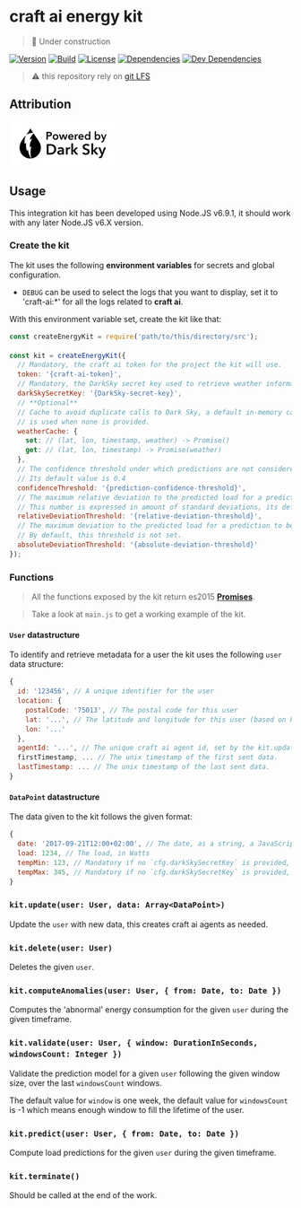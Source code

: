# craft ai energy kit #

> :construction: Under construction

[![Version](https://img.shields.io/npm/v/craft-ai-kit-energy.svg?style=flat-square)](https://npmjs.org/package/craft-ai-kit-energy) [![Build](https://img.shields.io/travis/craft-ai/craft-ai-kit-energy/master.svg?style=flat-square)](https://travis-ci.org/craft-ai/craft-ai-kit-energy) [![License](https://img.shields.io/badge/license-BSD--3--Clause-42358A.svg?style=flat-square)](LICENSE) [![Dependencies](https://img.shields.io/david/craft-ai/craft-ai-kit-energy.svg?style=flat-square)](https://david-dm.org/craft-ai/craft-ai-kit-energy) [![Dev Dependencies](https://img.shields.io/david/dev/craft-ai/craft-ai-kit-energy.svg?style=flat-square)](https://david-dm.org/craft-ai/craft-ai-kit-energy#info=devDependencies)

> :warning: this repository rely on [git LFS](https://git-lfs.github.com)

## Attribution ##

[![Powered By Dark Sky](./poweredby_dark_sky.png)](https://darksky.net/poweredby/)

## Usage ##

This integration kit has been developed using Node.JS v6.9.1, it should work with any later Node.JS v6.X version.

### Create the kit ###

The kit uses the following **environment variables** for secrets and global configuration.

 - `DEBUG` can be used to select the logs that you want to display, set it to 'craft-ai:*' for all the logs related to **craft ai**.

With this environment variable set, create the kit like that:

```js
const createEnergyKit = require('path/to/this/directory/src');

const kit = createEnergyKit({
  // Mandatory, the craft ai token for the project the kit will use.
  token: '{craft-ai-token}',
  // Mandatory, the DarkSky secret key used to retrieve weather information, ou can retrieve your key at <https://darksky.net/dev/account>.
  darkSkySecretKey: '{DarkSky-secret-key}',
  // **Optional**
  // Cache to avoid duplicate calls to Dark Sky, a default in-memory cache
  // is used when none is provided.
  weatherCache: {
    set: // (lat, lon, timestamp, weather) -> Promise()
    get: // (lat, lon, timestamp) -> Promise(weather)
  },
  // The confidence threshold under which predictions are not considered.
  // Its default value is 0.4
  confidenceThreshold: '{prediction-confidence-threshold}',
  // The maximum relative deviation to the predicted load for a prediction to be considered 'valid'
  // This number is expressed in amount of standard deviations, its default value is 2.
  relativeDeviationThreshold: '{relative-deviation-threshold}',
  // The maximum deviation to the predicted load for a prediction to be considered 'valid', in Watts.
  // By default, this threshold is not set.
  absoluteDeviationThreshold: '{absolute-deviation-threshold}'
});
```

### Functions ###

> All the functions exposed by the kit return es2015 [**Promises**](http://www.datchley.name/es6-promises/).


> Take a look at `main.js` to get a working example of the kit.


#### `User` datastructure ####

To identify and retrieve metadata for a user the kit uses the following `user` data structure:

```js
{
  id: '123456', // A unique identifier for the user
  location: {
    postalCode: '75013', // The postal code for this user
    lat: '...', // The latitude and longitude for this user (based on his postal code), set by the kit.update(...) function
    lon: '...'
  },
  agentId: '...', // The unique craft ai agent id, set by the kit.update(...) function
  firstTimestamp, ... // The unix timestamp of the first sent data.
  lastTimestamp: ... // The unix timestamp of the last sent data.
}
```

#### `DataPoint` datastructure ####

The data given to the kit follows the given format:

```js
{
  date: '2017-09-21T12:00+02:00', // The date, as a string, a JavaScript Date or a Unix Timestamp.
  load: 1234, // The load, in Watts
  tempMin: 123, // Mandatory if no `cfg.darkSkySecretKey` is provided, the minimum temperature in Degree Celsius
  tempMax: 345, // Mandatory if no `cfg.darkSkySecretKey` is provided, the maximum temperature in Degree Celsius
}
```

### `kit.update(user: User, data: Array<DataPoint>)` ###

Update the `user` with new data, this creates craft ai agents as needed.

### `kit.delete(user: User)` ###

Deletes the given `user`.

### `kit.computeAnomalies(user: User, { from: Date, to: Date })` ###

Computes the 'abnormal' energy consumption for the given `user` during the given timeframe.

### `kit.validate(user: User, { window: DurationInSeconds, windowsCount: Integer })` ###

Validate the prediction model for a given `user` following the given window size, over the last `windowsCount` windows.

The default value for `window` is one week, the default value for `windowsCount` is -1 which means enough window to fill the lifetime of the user.

### `kit.predict(user: User, { from: Date, to: Date })` ###

Compute load predictions for the given `user` during the given timeframe.

### `kit.terminate()` ###

Should be called at the end of the work.
